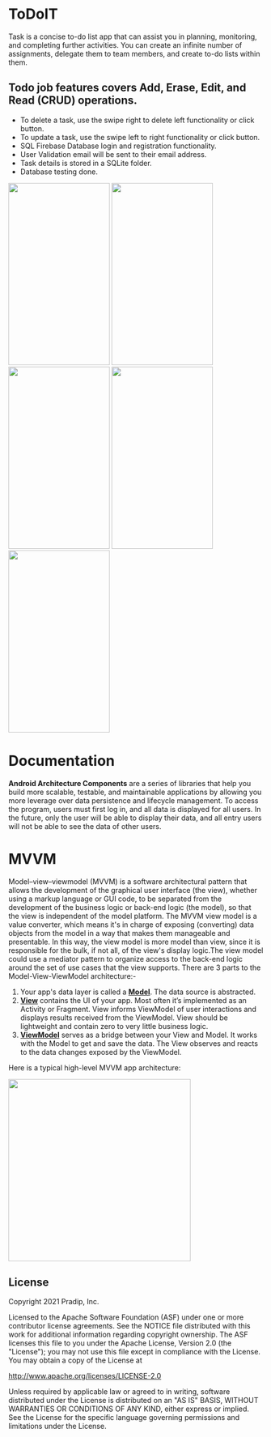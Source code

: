 # ToDoIT
Task is a concise to-do list app that can assist you in planning, monitoring, and completing further activities. You can create an infinite number of assignments, delegate them to team members, and create to-do lists within them. 

## Todo job features covers Add, Erase, Edit, and Read (CRUD) operations.
- To delete a task, use the swipe right to delete left functionality or click button.
- To update a task, use the swipe left to right functionality or click button.
- SQL Firebase Database login and registration functionality.
- User Validation email will be sent to their email address.
- Task details is stored in a SQLite folder.
- Database testing done.

 <img src = "https://user-images.githubusercontent.com/47654039/113425900-5c02fb00-93f2-11eb-9f1d-17b30c4f2e39.gif" width="200" height="360">
<img src = "https://user-images.githubusercontent.com/47654039/113426019-9076b700-93f2-11eb-8abc-8f74d6bc94c2.gif" width="200" height="360">
<img src = "https://user-images.githubusercontent.com/47654039/113426125-b603c080-93f2-11eb-9132-cba8df090af6.gif" width="200" height="360">
<img src = "https://user-images.githubusercontent.com/47654039/113426169-ca47bd80-93f2-11eb-8123-a645a01c93aa.gif" width="200" height="360">
<img src = "https://user-images.githubusercontent.com/47654039/113426247-eba8a980-93f2-11eb-8f97-6c5127e72403.gif" width="200" height="360">





# Documentation

<b>Android Architecture Components</b> are a series of libraries that help you build more scalable, testable, and maintainable applications by allowing you more leverage over data persistence and lifecycle management. To access the program, users must first log in, and all data is displayed for all users. In the future, only the user will be able to display their data, and all entry users will not be able to see the data of other users.

# MVVM
Model–view–viewmodel (MVVM) is a software architectural pattern that allows the development of the graphical user interface (the view), whether using a markup language or GUI code, to be separated from the development of the business logic or back-end logic (the model), so that the view is independent of the model platform. The MVVM view model is a value converter, which means it's in charge of exposing (converting) data objects from the model in a way that makes them manageable and presentable. In this way, the view model is more model than view, since it is responsible for the bulk, if not all, of the view's display logic.The view model could use a mediator pattern to organize access to the back-end logic around the set of use cases that the view supports.
There are 3 parts to the Model-View-ViewModel architecture:-

   1. Your app's data layer is called a <b><u>Model</u></b>. The data source is abstracted.
   2. <b><u>View</u></b> contains the UI of your app. Most often it’s implemented as an Activity or Fragment. View informs ViewModel of user interactions and displays results received from the ViewModel. View should be lightweight and contain zero to very little business logic.
   3. <b><u>ViewModel</u></b> serves as a bridge between your View and Model. It works with the Model to get and save the data. The View observes and reacts to the data changes exposed by the ViewModel.

Here is a typical high-level MVVM app architecture:

<img src="TodoImage/MVVM.png" width="360" height="360">

## License
Copyright 2021 Pradip, Inc.

Licensed to the Apache Software Foundation (ASF) under one or more contributor license agreements. See the NOTICE file distributed with this work for additional information regarding copyright ownership. The ASF licenses this file to you under the Apache License, Version 2.0 (the "License"); you may not use this file except in compliance with the License. You may obtain a copy of the License at

http://www.apache.org/licenses/LICENSE-2.0

Unless required by applicable law or agreed to in writing, software distributed under the License is distributed on an "AS IS" BASIS, WITHOUT WARRANTIES OR CONDITIONS OF ANY KIND, either express or implied. See the License for the specific language governing permissions and limitations under the License.
